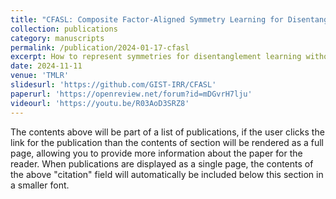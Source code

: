 ```yaml
---
title: "CFASL: Composite Factor-Aligned Symmetry Learning for Disentanglement in Variational AutoEncoder"
collection: publications
category: manuscripts
permalink: /publication/2024-01-17-cfasl
excerpt: How to represent symmetries for disentanglement learning without ground truth? 
date: 2024-11-11
venue: 'TMLR'
slidesurl: 'https://github.com/GIST-IRR/CFASL'
paperurl: 'https://openreview.net/forum?id=mDGvrH7lju'
videourl: 'https://youtu.be/R03AoD3SRZ8'
---
```


The contents above will be part of a list of publications, if the user clicks the link for the publication than the contents of section will be rendered as a full page, allowing you to provide more information about the paper for the reader. When publications are displayed as a single page, the contents of the above "citation" field will automatically be included below this section in a smaller font.

